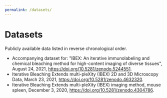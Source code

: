 ```yaml
---
permalink: /datasets/
---
```


# Datasets

Publicly available data listed in reverse chronological order.

* Accompanying dataset for: "IBEX: An iterative immunolabeling and chemical bleaching method for high-content imaging of diverse tissues", August 24, 2021, <https://doi.org/10.5281/zenodo.5244551>.
* Iterative Bleaching Extends multi-pleXity (IBEX) 2D and 3D Microscopy Data, March 23, 2021, <https://doi.org/10.5281/zenodo.4632320>.
* Iterative Bleaching Extends multi-pleXity (IBEX) imaging method, mouse spleen, December 3, 2020, <https://doi.org/10.5281/zenodo.4304786>.
